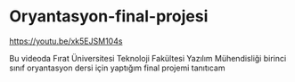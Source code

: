 # Oryantasyon-final-projesi
https://youtu.be/xk5EJSM104s

Bu videoda Fırat Üniversitesi Teknoloji Fakültesi Yazılım Mühendisliği birinci sınıf oryantasyon dersi için yaptığım final  projemi tanıtıcam
